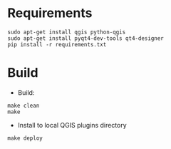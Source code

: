 Requirements
============


```
sudo apt-get install qgis python-qgis
sudo apt-get install pyqt4-dev-tools qt4-designer
pip install -r requirements.txt
```


Build
=====

- Build:
```
make clean
make
```


- Install to local QGIS plugins directory
```
make deploy
```

